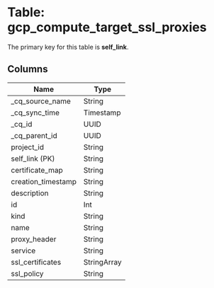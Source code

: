 # Table: gcp_compute_target_ssl_proxies



The primary key for this table is **self_link**.



## Columns
| Name          | Type          |
| ------------- | ------------- |
|_cq_source_name|String|
|_cq_sync_time|Timestamp|
|_cq_id|UUID|
|_cq_parent_id|UUID|
|project_id|String|
|self_link (PK)|String|
|certificate_map|String|
|creation_timestamp|String|
|description|String|
|id|Int|
|kind|String|
|name|String|
|proxy_header|String|
|service|String|
|ssl_certificates|StringArray|
|ssl_policy|String|